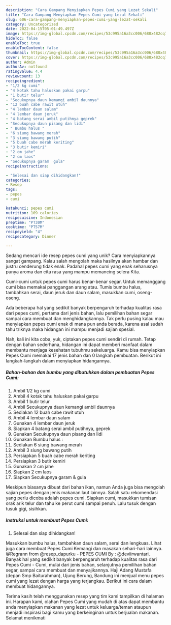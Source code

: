 ```yaml
---
description: "Cara Gampang Menyiapkan Pepes Cumi yang Lezat Sekali"
title: "Cara Gampang Menyiapkan Pepes Cumi yang Lezat Sekali"
slug: 606-cara-gampang-menyiapkan-pepes-cumi-yang-lezat-sekali
category: Uncategorized
date: 2022-04-15T05:01:49.497Z
image: https://img-global.cpcdn.com/recipes/53c995a16a3cc006/680x482cq70/pepes-cumi-foto-resep-utama.jpg
hideToc: false
enableToc: true
enableTocContent: false
thumbnail: https://img-global.cpcdn.com/recipes/53c995a16a3cc006/680x482cq70/pepes-cumi-foto-resep-utama.jpg
cover: https://img-global.cpcdn.com/recipes/53c995a16a3cc006/680x482cq70/pepes-cumi-foto-resep-utama.jpg
author: Admin
authorAv: notfound
ratingvalue: 4.4
reviewcount: 13
recipeingredient:
- "1/2 kg cumi"
- "4 kotak tahu haluskan pakai garpu"
- "1 butir telur"
- "Secukupnya daun kemangi ambil daunnya"
- "12 buah cabe rawit utuh"
- "4 lembar daun salam"
- "4 lembar daun jeruk"
- "4 batang serai ambil putihnya geprek"
- "Secukupnya daun pisang dan lidi"
- " Bumbu halus "
- "6 siung bawang merah"
- "3 siung bawang putih"
- "5 buah cabe merah keriting"
- "3 butir kemiri"
- "2 cm jahe"
- "2 cm laos"
- "Secukupnya garam  gula"
recipeinstructions:

- "Selesai dan siap dihidangkan!"
categories:
- Resep
tags:
- pepes
- cumi

katakunci: pepes cumi 
nutrition: 109 calories
recipecuisine: Indonesian
preptime: "PT30M"
cooktime: "PT57M"
recipeyield: "4"
recipecategory: Dinner

---
```





Sedang mencari ide resep pepes cumi yang unik? Cara menyiapkannya sangat gampang. Kalau salah mengolah maka hasilnya akan hambar dan justru cenderung tidak enak. Padahal pepes cumi yang enak seharusnya punya aroma dan cita rasa yang mampu memancing selera Kita.





Cumi-cumi untuk pepes cumi harus benar-benar segar. Untuk memanggang cumi bisa memakai panggangan arang atau. Tumis bumbu halus, tambahkan serai, daun jeruk dan daun salam, masukkan cumi, oseng-oseng.

Ada beberapa hal yang sedikit banyak berpengaruh terhadap kualitas rasa dari pepes cumi, pertama dari jenis bahan, lalu pemilihan bahan segar sampai cara membuat dan menghidangkannya. Tak perlu pusing kalau mau menyiapkan pepes cumi enak di mana pun anda berada, karena asal sudah tahu triknya maka hidangan ini mampu menjadi sajian spesial.






Nah, kali ini kita coba, yuk, ciptakan pepes cumi sendiri di rumah. Tetap dengan bahan sederhana, hidangan ini dapat memberi manfaat dalam membantu menjaga kesehatan tubuhmu sekeluarga. Kamu bisa menyiapkan Pepes Cumi memakai 17 jenis bahan dan 0 langkah pembuatan. Berikut ini langkah-langkah dalam menyiapkan hidangannya.

<!--inarticleads1-->

##### Bahan-bahan dan bumbu yang dibutuhkan dalam pembuatan Pepes Cumi:

1. Ambil 1/2 kg cumi
1. Ambil 4 kotak tahu haluskan pakai garpu
1. Ambil 1 butir telur
1. Ambil Secukupnya daun kemangi ambil daunnya
1. Sediakan 12 buah cabe rawit utuh
1. Ambil 4 lembar daun salam
1. Gunakan 4 lembar daun jeruk
1. Siapkan 4 batang serai ambil putihnya, geprek
1. Gunakan Secukupnya daun pisang dan lidi
1. Gunakan  Bumbu halus :
1. Sediakan 6 siung bawang merah
1. Ambil 3 siung bawang putih
1. Persiapkan 5 buah cabe merah keriting
1. Persiapkan 3 butir kemiri
1. Gunakan 2 cm jahe
1. Siapkan 2 cm laos
1. Siapkan Secukupnya garam &amp; gula


Meskipun biasanya dibuat dari bahan ikan, namun Anda juga bisa mengolah sajian pepes dengan jenis makanan laut lainnya. Salah satu rekomendasi yang perlu dicoba adalah pepes cumi. Siapkan cumi, masukkan tumisan orak arik telur dan tahu ke perut cumi sampai penuh. Lalu tusuk dengan tusuk gigi, sisihkan. 

<!--inarticleads2-->

##### Instruksi untuk membuat Pepes Cumi:


1. Selesai dan siap dihidangkan!

Masukkan bumbu halus, tambahkan daun salam, serai dan lengkuas. Lihat juga cara membuat Pepes Cumi Kemangi dan masakan sehari-hari lainnya. @Regrann from @resep_dapurku - PEPES CUMI By : @deviirwantari. Banyak hal yang sedikit banyak berpengaruh terhadap kualitas rasa dari Pepes Cumi - Cumi, mulai dari jenis bahan, selanjutnya pemilihan bahan segar, sampai cara membuat dan menyajikannya. Haji Adang Mustafa (depan Smp Baiturahman), Ujung Berung, Bandung ini menjual menu pepes cumi yang lezat dengan harga yang terjangkau. Berikut ini cara dalam membuat hidangannya. 

Terima kasih telah menggunakan resep yang tim kami tampilkan di halaman ini. Harapan kami, olahan Pepes Cumi yang mudah di atas dapat membantu anda menyiapkan makanan yang lezat untuk keluarga/teman ataupun menjadi inspirasi bagi kamu yang berkeinginan untuk berjualan makanan. Selamat menikmati
